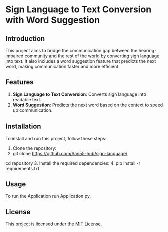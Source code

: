 # Sign Language to Text Conversion with Word Suggestion

## Introduction

This project aims to bridge the communication gap between the hearing-impaired community and the rest of the world by converting sign language into text. It also includes a word suggestion feature that predicts the next word, making communication faster and more efficient.

## Features

1. **Sign Language to Text Conversion**: Converts sign language into readable text.
2. **Word Suggestion**: Predicts the next word based on the context to speed up communication.

## Installation

To install and run this project, follow these steps:

1. Clone the repository:
2. git clone https://github.com/San55-hub/sign-language/

cd repository
3. Install the required dependencies:
4. pip install -r requirements.txt


## Usage

To run the Application run Application.py.

## License

This project is licensed under the [MIT License](LICENSE).


